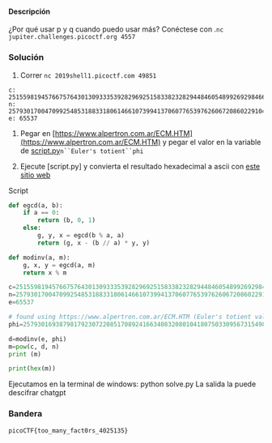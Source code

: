 #### Descripción

¿Por qué usar p y q cuando puedo usar más? Conéctese con .`nc jupiter.challenges.picoctf.org 4557`

### Solución

1. Correr `nc 2019shell1.picoctf.com 49851`

```
c: 251559819457667576430130933353928296925158338232829448460548992692984668270836848118680152012458225093859379200249601223814813009459145591950405829183270200521490912519045448727288619322196053822660035335505751769358307863738988160989070856797555604176268052067490784460394007727725333792015382513656990554193150785388062913906419142929862034706
n: 257930170047099254853188331806146610739941370607765397626067208602291042584447122249513889139062197386598550901660002741121205706432883812470764977028490341452462015184348463252648321541568953540889238103145168412636487748839720073028748750755092316763986359476908838261704555141635088973893738705473589666662502781505712436924368385242831067717
e: 65537
```

1. Pegar en [https://www.alpertron.com.ar/ECM.HTM](https://www.alpertron.com.ar/ECM.HTM) y pegar el valor en la variable de [script.py](https://github.com/HHousen/PicoCTF-2019/tree/24b0981c72638c12f9a8572f81e1abbcf8de306d/Cryptography/b00tl3gRSA3/script.py)`n``Euler's totient``phi`
    
2. Ejecute [script.py] y convierta el resultado hexadecimal a ascii con [este sitio web](https://www.rapidtables.com/convert/number/hex-to-ascii.html)

Script
```python
def egcd(a, b):
    if a == 0:
        return (b, 0, 1)
    else:
        g, y, x = egcd(b % a, a)
        return (g, x - (b // a) * y, y)

def modinv(a, m):
    g, x, y = egcd(a, m)
    return x % m

c=251559819457667576430130933353928296925158338232829448460548992692984668270836848118680152012458225093859379200249601223814813009459145591950405829183270200521490912519045448727288619322196053822660035335505751769358307863738988160989070856797555604176268052067490784460394007727725333792015382513656990554193150785388062913906419142929862034706
n=257930170047099254853188331806146610739941370607765397626067208602291042584447122249513889139062197386598550901660002741121205706432883812470764977028490341452462015184348463252648321541568953540889238103145168412636487748839720073028748750755092316763986359476908838261704555141635088973893738705473589666662502781505712436924368385242831067717 
e=65537

# found using https://www.alpertron.com.ar/ECM.HTM (Euler's totient value)
phi=257930169387981792307220851708924166340832080104180750330956731549877030941957256591072049051098396464852412794592584170443428957165965016197656447428602070276174991173152525558448617290130403604174854207084685953948747611595530523139749613914957420236342501917274507638836932005388806588075656160155847516875422241660757209020752371646464000000

d=modinv(e, phi)
m=pow(c, d, n)
print (m)

print(hex(m))
```

Ejecutamos en la terminal de windows: python solve.py
La salida la puede descifrar chatgpt
### Bandera
`picoCTF{too_many_fact0rs_4025135}`